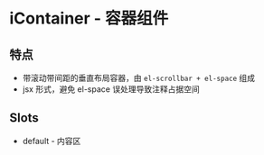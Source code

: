 # iContainer - 容器组件

## 特点

* 带滚动带间距的垂直布局容器，由 `el-scrollbar + el-space` 组成
* jsx 形式，避免 el-space 误处理导致注释占据空间





## Slots

* default - 内容区
